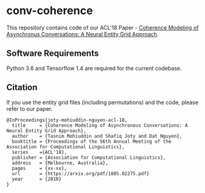 # conv-coherence

This repository contains code of our ACL'18 Paper - [Coherence Modeling of Asynchronus Conversations: A Neural Entity Grid Approach](https://arxiv.org/pdf/1805.02275.pdf).

Software Requirements
---------------------

Python 3.6 and Tensorflow 1.4 are required for the current codebase.


Citation
--------

If you use the entity grid files (including permutations) and the code, please refer to our paper.

	@InProceedings{joty-mohiuddin-nguyen-acl-18,
      title     = {Coherence Modeling of Asynchronous Conversations: A Neural Entity Grid Approach},
      author    = {Tasnim Mohiuddin and Shafiq Joty and Dat Nguyen},
      booktitle = {Proceedings of the 56th Annual Meeting of the Association for Computational Linguistics},
      series    ={ACL'18},
      publisher = {Association for Computational Linguistics},
      address   = {Melbourne, Australia},
      pages     = {xx-xx},
      url       = {https://arxiv.org/pdf/1805.02275.pdf}
      year      = {2018}
	}
